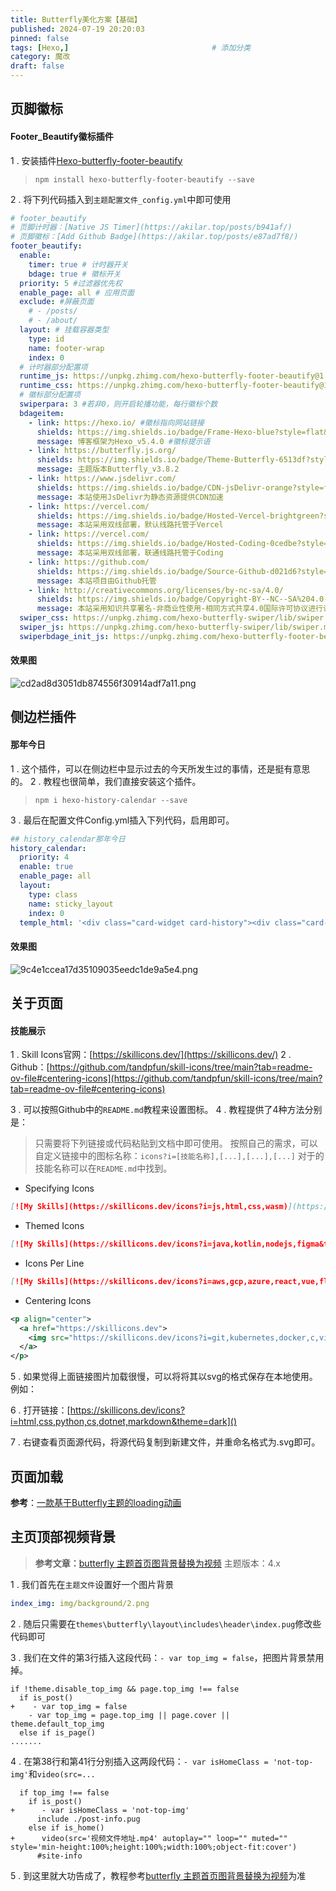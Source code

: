 ```yaml
---
title: Butterfly美化方案【基础】
published: 2024-07-19 20:20:03
pinned: false
tags: [Hexo,]                                # 添加分类
category: 魔改
draft: false
---
```










## 页脚徽标

#### Footer_Beautify徽标插件
1 . 安装插件[Hexo-butterfly-footer-beautify](https://github.com/Akilarlxh/hexo-butterfly-footer-beautify)
> `npm install hexo-butterfly-footer-beautify --save`

2 . 将下列代码插入到`主题配置文件_config.yml`中即可使用

```yml
# footer_beautify
# 页脚计时器：[Native JS Timer](https://akilar.top/posts/b941af/)
# 页脚徽标：[Add Github Badge](https://akilar.top/posts/e87ad7f8/)
footer_beautify:
  enable:
    timer: true # 计时器开关
    bdage: true # 徽标开关
  priority: 5 #过滤器优先权
  enable_page: all # 应用页面
  exclude: #屏蔽页面
    # - /posts/
    # - /about/
  layout: # 挂载容器类型
    type: id
    name: footer-wrap
    index: 0
  # 计时器部分配置项
  runtime_js: https://unpkg.zhimg.com/hexo-butterfly-footer-beautify@1.0.0/lib/runtime.js
  runtime_css: https://unpkg.zhimg.com/hexo-butterfly-footer-beautify@1.0.0/lib/runtime.css
  # 徽标部分配置项
  swiperpara: 3 #若非0，则开启轮播功能，每行徽标个数
  bdageitem:
    - link: https://hexo.io/ #徽标指向网站链接
      shields: https://img.shields.io/badge/Frame-Hexo-blue?style=flat&logo=hexo #徽标API
      message: 博客框架为Hexo_v5.4.0 #徽标提示语
    - link: https://butterfly.js.org/
      shields: https://img.shields.io/badge/Theme-Butterfly-6513df?style=flat&logo=bitdefender
      message: 主题版本Butterfly_v3.8.2
    - link: https://www.jsdelivr.com/
      shields: https://img.shields.io/badge/CDN-jsDelivr-orange?style=flat&logo=jsDelivr
      message: 本站使用JsDelivr为静态资源提供CDN加速
    - link: https://vercel.com/
      shields: https://img.shields.io/badge/Hosted-Vercel-brightgreen?style=flat&logo=Vercel
      message: 本站采用双线部署，默认线路托管于Vercel
    - link: https://vercel.com/
      shields: https://img.shields.io/badge/Hosted-Coding-0cedbe?style=flat&logo=Codio
      message: 本站采用双线部署，联通线路托管于Coding
    - link: https://github.com/
      shields: https://img.shields.io/badge/Source-Github-d021d6?style=flat&logo=GitHub
      message: 本站项目由Github托管
    - link: http://creativecommons.org/licenses/by-nc-sa/4.0/
      shields: https://img.shields.io/badge/Copyright-BY--NC--SA%204.0-d42328?style=flat&logo=Claris
      message: 本站采用知识共享署名-非商业性使用-相同方式共享4.0国际许可协议进行许可
  swiper_css: https://unpkg.zhimg.com/hexo-butterfly-swiper/lib/swiper.min.css
  swiper_js: https://unpkg.zhimg.com/hexo-butterfly-swiper/lib/swiper.min.js
  swiperbdage_init_js: https://unpkg.zhimg.com/hexo-butterfly-footer-beautify/lib/swiperbdage_init.min.js
```
#### 效果图

![cd2ad8d3051db874556f30914adf7a11.png](https://s2.loli.net/2024/07/21/qobM2U7yitdEkvO.png)

## 侧边栏插件

#### 那年今日
1 . 这个插件，可以在侧边栏中显示过去的今天所发生过的事情，还是挺有意思的。
2 . 教程也很简单，我们直接安装这个插件。

>`npm i hexo-history-calendar --save`

3 . 最后在配置文件Config.yml插入下列代码，启用即可。

```yml
## history_calendar那年今日
history_calendar:
  priority: 4
  enable: true
  enable_page: all
  layout:
    type: class
    name: sticky_layout
    index: 0
  temple_html: '<div class="card-widget card-history"><div class="card-content"><div class="item-headline"><i class="fas fa-clock fa-spin"></i><span>往年今日</span></div><div id="history-baidu" style="height: 100px;overflow: hidden"><div class="history_swiper-container" id="history-container" style="width: 100%;height: 100%"><div class="swiper-wrapper" id="history_container_wrapper" style="height:20px"></div></div></div></div>'

```
#### 效果图

![9c4e1ccea17d35109035eedc1de9a5e4.png](https://s2.loli.net/2024/07/21/oYSUyqQXg4hFCR5.png)

## 关于页面
#### 技能展示

1 . Skill Icons官网：[https://skillicons.dev/](https://skillicons.dev/)
2 . Github：[https://github.com/tandpfun/skill-icons/tree/main?tab=readme-ov-file#centering-icons](https://github.com/tandpfun/skill-icons/tree/main?tab=readme-ov-file#centering-icons)

3 . 可以按照Github中的`README.md`教程来设置图标。
4 . 教程提供了4种方法分别是：
>只需要将下列链接或代码粘贴到文档中即可使用。
>按照自己的需求，可以自定义链接中的图标名称：`icons?i=[技能名称],[...],[...],[...]`
>对于的技能名称可以在`README.md`中找到。
  - Specifying Icons
```markdown
[![My Skills](https://skillicons.dev/icons?i=js,html,css,wasm)](https://skillicons.dev)
```

 - Themed Icons
```markdown
[![My Skills](https://skillicons.dev/icons?i=java,kotlin,nodejs,figma&theme=light)](https://skillicons.dev)

```
 - Icons Per Line
```markdown
[![My Skills](https://skillicons.dev/icons?i=aws,gcp,azure,react,vue,flutter&perline=3)](https://skillicons.dev)

```
 - Centering Icons
```svg
<p align="center">
  <a href="https://skillicons.dev">
    <img src="https://skillicons.dev/icons?i=git,kubernetes,docker,c,vim" />
  </a>
</p>
```

5 . 如果觉得上面链接图片加载很慢，可以将将其以svg的格式保存在本地使用。例如：

6 . 打开链接：[https://skillicons.dev/icons?i=html,css,python,cs,dotnet,markdown&theme=dark]()

7 . 右键查看页面源代码，将源代码复制到新建文件，并重命名格式为.svg即可。

## 页面加载

**参考**：[一款基于Butterfly主题的loading动画](https://happylee.cn/post/butterfly-loading/)

## 主页顶部视频背景
>**参考文章：**[butterfly 主题首页图背景替换为视频](https://sarakale.top/blog/posts/3ecfae3a)
>主题版本：4.x

1 . 我们首先在`主题文件`设置好一个图片背景

```yml
index_img: img/background/2.png
```

2 . 随后只需要在`themes\butterfly\layout\includes\header\index.pug`修改些代码即可

3 . 我们在文件的第3行插入这段代码：`- var top_img = false`，把图片背景禁用掉。

```pug
if !theme.disable_top_img && page.top_img !== false
  if is_post()
+    - var top_img = false
    - var top_img = page.top_img || page.cover || theme.default_top_img
  else if is_page()
.......
```
4 . 在第38行和第41行分别插入这两段代码：`- var isHomeClass = 'not-top-img'`和`video(src=...`

```pug
  if top_img !== false
    if is_post()
+      - var isHomeClass = 'not-top-img'
      include ./post-info.pug
    else if is_home() 
+      video(src='视频文件地址.mp4' autoplay="" loop="" muted="" style='min-height:100%;height:100%;width:100%;object-fit:cover')
      #site-info
```

5 . 到这里就大功告成了，教程参考[butterfly 主题首页图背景替换为视频](https://sarakale.top/blog/posts/3ecfae3a)为准



